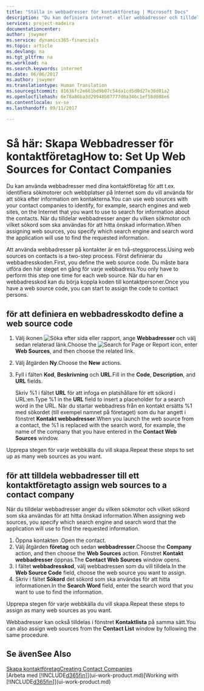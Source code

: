 ```yaml
---
title: "Ställa in webbadresser för kontaktföretag | Microsoft Docs"
description: "Du kan definiera internet- eller webbadresser och tilldela dem till ett företag för att identifiera hur du vill söka efter information om kontakterna."
services: project-madeira
documentationcenter: 
author: jswymer
ms.service: dynamics365-financials
ms.topic: article
ms.devlang: na
ms.tgt_pltfrm: na
ms.workload: na
ms.search.keywords: internet
ms.date: 06/06/2017
ms.author: jswymer
ms.translationtype: Human Translation
ms.sourcegitcommit: 81636fc2e661bd9b07c54da1cd5d0d27e30d01a2
ms.openlocfilehash: 6e78a86ba3d29948b07777d0a346c1ef58d088e6
ms.contentlocale: sv-se
ms.lasthandoff: 09/11/2017

---
```

# <a name="how-to-set-up-web-sources-for-contact-companies"></a><span data-ttu-id="2f04a-103">Så här: Skapa Webbadresser för kontaktföretag</span><span class="sxs-lookup"><span data-stu-id="2f04a-103">How to: Set Up Web Sources for Contact Companies</span></span>
<span data-ttu-id="2f04a-104">Du kan använda webbadresser med dina kontaktföretag för att t.ex. identifiera sökmotorer och webbplatser på Internet som du vill använda för att söka efter information om kontakterna.</span><span class="sxs-lookup"><span data-stu-id="2f04a-104">You can use web sources with your contact companies to identify, for example, search engines and web sites, on the Internet that you want to use to search for information about the contacts.</span></span> <span data-ttu-id="2f04a-105">När du tilldelar webbadresser anger du vilken sökmotor och vilket sökord som ska användas för att hitta önskad information.</span><span class="sxs-lookup"><span data-stu-id="2f04a-105">When assigning web sources, you specify which search engine and search word the application will use to find the requested information.</span></span>

<span data-ttu-id="2f04a-106">Att använda webbadresser på kontakter är en två-stegsprocess.</span><span class="sxs-lookup"><span data-stu-id="2f04a-106">Using web sources on contacts is a two-step process.</span></span> <span data-ttu-id="2f04a-107">Först definierar du webbadresskoden.</span><span class="sxs-lookup"><span data-stu-id="2f04a-107">First, you define the web source code.</span></span> <span data-ttu-id="2f04a-108">Du måste bara utföra den här steget en gång för varje webbadress.</span><span class="sxs-lookup"><span data-stu-id="2f04a-108">You only have to perform this step one time for each web source.</span></span> <span data-ttu-id="2f04a-109">När du har en webbadresskod kan du börja koppla koden till kontaktpersoner.</span><span class="sxs-lookup"><span data-stu-id="2f04a-109">Once you have a web source code, you can start to assign the code to contact persons.</span></span>

## <a name="to-define-a-web-source-code"></a><span data-ttu-id="2f04a-110">för att definiera en webbadresskod</span><span class="sxs-lookup"><span data-stu-id="2f04a-110">to define a web source code</span></span>
1. <span data-ttu-id="2f04a-111">Välj ikonen ![Söka efter sida eller rapport](media/ui-search/search_small.png "ikonen Söka efter sida eller rapport"), ange **Webbadresser** och välj sedan relaterad länk.</span><span class="sxs-lookup"><span data-stu-id="2f04a-111">Choose the ![Search for Page or Report](media/ui-search/search_small.png "Search for Page or Report icon") icon, enter **Web Sources**, and then choose the related link.</span></span>
2. <span data-ttu-id="2f04a-112">Välj åtgärden **Ny**.</span><span class="sxs-lookup"><span data-stu-id="2f04a-112">Choose the **New** actions.</span></span>
3. <span data-ttu-id="2f04a-113">Fyll i fälten **Kod**, **Beskrivning** och **URL**.</span><span class="sxs-lookup"><span data-stu-id="2f04a-113">Fill in the **Code**, **Description**, and **URL** fields.</span></span>

    <span data-ttu-id="2f04a-114">Skriv %1 i fältet **URL** för att infoga en platshållare för ett sökord i URL:en.</span><span class="sxs-lookup"><span data-stu-id="2f04a-114">Type %1 in the **URL** field to insert a placeholder for a search word in the URL.</span></span> <span data-ttu-id="2f04a-115">När du startar webbadress från en kontakt ersätts %1 med sökordet (till exempel namnet på företaget) som du har angett i fönstret **Kontakt webbadresser**.</span><span class="sxs-lookup"><span data-stu-id="2f04a-115">When you launch the web source from a contact, the %1 is replaced with the search word, for example, the name of the company that you have entered in the **Contact Web Sources** window.</span></span>

<span data-ttu-id="2f04a-116">Upprepa stegen för varje webbkälla du vill skapa.</span><span class="sxs-lookup"><span data-stu-id="2f04a-116">Repeat these steps to set up as many web sources as you want.</span></span>

## <a name="to-assign-web-sources-to-a-contact-company"></a><span data-ttu-id="2f04a-117">för att tilldela webbadresser till ett kontaktföretag</span><span class="sxs-lookup"><span data-stu-id="2f04a-117">to assign web sources to a contact company</span></span>
<span data-ttu-id="2f04a-118">När du tilldelar webbadresser anger du vilken sökmotor och vilket sökord som ska användas för att hitta önskad information.</span><span class="sxs-lookup"><span data-stu-id="2f04a-118">When assigning web sources, you specify which search engine and search word that the application will use to find the requested information.</span></span>

1. <span data-ttu-id="2f04a-119">Öppna kontakten .</span><span class="sxs-lookup"><span data-stu-id="2f04a-119">Open the contact.</span></span>
2. <span data-ttu-id="2f04a-120">Välj åtgärden **företag** och sedan **webbadresser**.</span><span class="sxs-lookup"><span data-stu-id="2f04a-120">Choose the **Company** action, and then choose the **Web Sources** action.</span></span> <span data-ttu-id="2f04a-121">Fönstret **Kontakt webbadresser** öppnas.</span><span class="sxs-lookup"><span data-stu-id="2f04a-121">The **Contact Web Sources** window opens.</span></span>
3. <span data-ttu-id="2f04a-122">I fältet **webbadresskod**, välj webbadressen som du vill tilldela.</span><span class="sxs-lookup"><span data-stu-id="2f04a-122">In the **Web Source Code** field, choose the web source you want to assign.</span></span>
4. <span data-ttu-id="2f04a-123">Skriv i fältet **Sökord** det sökord som ska användas för att hitta informationen.</span><span class="sxs-lookup"><span data-stu-id="2f04a-123">In the **Search Word** field, enter the search word that you want to use to find the information.</span></span>

<span data-ttu-id="2f04a-124">Upprepa stegen för varje webbkälla du vill skapa.</span><span class="sxs-lookup"><span data-stu-id="2f04a-124">Repeat these steps to assign as many web sources as you want.</span></span>

<span data-ttu-id="2f04a-125">Webbadresser kan också tilldelas i fönstret  **Kontaktlista** på samma sätt.</span><span class="sxs-lookup"><span data-stu-id="2f04a-125">You can also assign web sources from the **Contact List** window by following the same procedure.</span></span>

## <a name="see-also"></a><span data-ttu-id="2f04a-126">Se även</span><span class="sxs-lookup"><span data-stu-id="2f04a-126">See Also</span></span>
[<span data-ttu-id="2f04a-127">Skapa kontaktföretag</span><span class="sxs-lookup"><span data-stu-id="2f04a-127">Creating Contact Companies</span></span>](marketing-create-contact-companies.md)  
<span data-ttu-id="2f04a-128">[Arbeta med [!INCLUDE[d365fin](includes/d365fin_md.md)]](ui-work-product.md)</span><span class="sxs-lookup"><span data-stu-id="2f04a-128">[Working with [!INCLUDE[d365fin](includes/d365fin_md.md)]](ui-work-product.md)</span></span>

